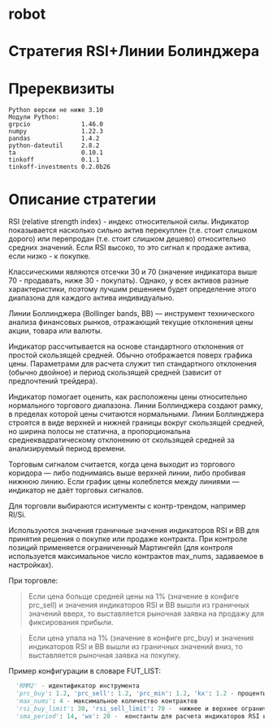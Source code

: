 # robot

# Стратегия RSI+Линии Болинджера 

# Пререквизиты
```
Python версии не ниже 3.10
Модули Python:
grpcio              1.46.0
numpy               1.22.3
pandas              1.4.2
python-dateutil     2.8.2
ta                  0.10.1
tinkoff             0.1.1
tinkoff-investments 0.2.0b26
```

# Описание стратегии
RSI (relative strength index) - индекс относительной силы. Индикатор показывается насколько сильно актив перекуплен (т.е. стоит слишком дорого) или перепродан (т.е. стоит слишком дешево) относительно средних значений. Если RSI высоко, то это сигнал к продаже актива, если низко - к покупке.

Классическими являются отсечки 30 и 70 (значение индикатора выше 70 - продавать, ниже 30 - покупать). Однако, у всех активов разные характеристики, поэтому лучшим решением будет определение этого диапазона для каждого актива индивидуально.

Линии Боллинджера (Bollinger bands, BB) — инструмент технического анализа финансовых рынков, отражающий текущие отклонения цены акции, товара или валюты.

Индикатор рассчитывается на основе стандартного отклонения от простой скользящей средней. Обычно отображается поверх графика цены. Параметрами для расчета служит тип стандартного отклонения (обычно двойное) и период скользящей средней (зависит от предпочтений трейдера).

Индикатор помогает оценить, как расположены цены относительно нормального торгового диапазона. Линии Боллинджера создают рамку, в пределах которой цены считаются нормальными. Линии Боллинджера строятся в виде верхней и нижней границы вокруг скользящей средней, но ширина полосы не статична, а пропорциональна среднеквадратическому отклонению от скользящей средней за анализируемый период времени.

Торговым сигналом считается, когда цена выходит из торгового коридора — либо поднимаясь выше верхней линии, либо пробивая нижнюю линию. Если график цены колеблется между линиями — индикатор не даёт торговых сигналов.

Для торговли выбираются иснтументы с контр-трендом, например RI/Si.

Используются значения граничные значения индикаторов RSI и BB для принятия решения о покупке или продаже контракта.
При контроле позиций применяется ограниченный Мартингейл (для контроля используется максимальное число контрактов max_nums, задаваемое в настройках).

При торговле:

> Если цена больще средней цены на 1% (значение в конфиге prc_sell) и значения индикаторов RSI и BB вышли из граничных значений вверх, то выставляется рыночная заявка на продажу для фиксирования прибыли.

> Если цена упала на 1% (значение в конфиге prc_buy) и значения индикаторов RSI и BB вышли из граничных значений вниз, то выставляется рыночная заявка на покупку.


Пример конфигурации в словаре FUT_LIST:
```python
  'RMM2' - идентификатор инструмента
  'prc_buy': 1.2, 'prc_sell': 1.2, 'prc_min': 1.2, 'kx': 1.2 - проценты отклонений на покупку и продажу, минимальный процент, коэффициент роста процентов
  'max_nums': 4 - максимальное количество контрактов
  'rsi_buy_limit': 30, 'rsi_sell_limit': 70 -  нижнее и верхнее ограничение для RSI
  'sma_period': 14, 'wx': 20 -  константы для расчета индикаторов RSI и BB
```
